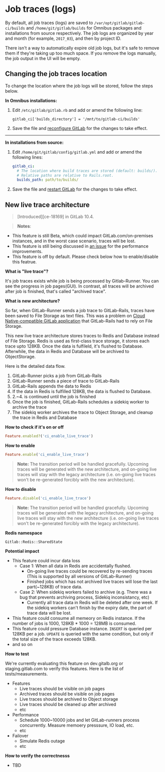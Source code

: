 # Job traces (logs)

By default, all job traces (logs) are saved to `/var/opt/gitlab/gitlab-ci/builds`
and `/home/git/gitlab/builds` for Omnibus packages and installations from source
respectively. The job logs are organized by year and month (for example, `2017_03`),
and then by project ID.

There isn't a way to automatically expire old job logs, but it's safe to remove
them if they're taking up too much space. If you remove the logs manually, the
job output in the UI will be empty.

## Changing the job traces location

To change the location where the job logs will be stored, follow the steps below.

**In Omnibus installations:**

1.  Edit `/etc/gitlab/gitlab.rb` and add or amend the following line:

    ```
    gitlab_ci['builds_directory'] = '/mnt/to/gitlab-ci/builds'
    ```

1. Save the file and [reconfigure GitLab][] for the changes to take effect.

---

**In installations from source:**

1. Edit `/home/git/gitlab/config/gitlab.yml` and add or amend the following lines:

    ```yaml
    gitlab_ci:
      # The location where build traces are stored (default: builds/).
      # Relative paths are relative to Rails.root.
      builds_path: path/to/builds/
    ```

1. Save the file and [restart GitLab][] for the changes to take effect.

[reconfigure gitlab]: restart_gitlab.md#omnibus-gitlab-reconfigure "How to reconfigure Omnibus GitLab"
[restart gitlab]: restart_gitlab.md#installations-from-source "How to restart GitLab"

## New live trace architecture

> [Introduced][ce-18169] in GitLab 10.4.

> **Notes**:
- This feature is still Beta, which could impact GitLab.com/on-premises instances, and in the worst case scenario, traces will be lost.
- This feature is still being discussed in [an issue](https://gitlab.com/gitlab-org/gitlab-ce/issues/46097) for the performance improvements.
- This feature is off by default. Please check below how to enable/disable this featrue.

**What is "live trace"?**

It's job traces exists while job is being processed by Gitlab-Runner. You can see the progress in job pages(GUI).
In contrast, all traces will be archived after job is finished, that's called "archived trace".

**What is new architecture?**

So far, when GitLab-Runner sends a job trace to GitLab-Rails, traces have been saved to File Storage as text files.
This was a problem on [Cloud Native-compatible GitLab application](https://gitlab.com/gitlab-com/migration/issues/23) that
GitLab-Rails had to rely on File Storage.

This new live trace architecture stores traces to Redis and Database instead of File Storage.
Redis is used as first-class trace storage, it stores each trace upto 128KB. Once the data is fulfileld, it's flushed to Database. Afterwhile, the data in Redis and Database will be archived to ObjectStorage.

Here is the detailed data flow.

1. GitLab-Runner picks a job from GitLab-Rails
1. GitLab-Runner sends a piece of trace to GitLab-Rails
1. GitLab-Rails appends the data to Redis
1. If the data in Redis is fulfilled 128KB, the data is flushed to Database.
1. 2.~4. is continued until the job is finished
1. Once the job is finished, GitLab-Rails schedules a sidekiq worker to archive the trace
1. The sidekiq worker archives the trace to Object Storage, and cleanup the trace in Redis and Database

**How to check if it's on or off**

```ruby
Feature.enabled?('ci_enable_live_trace')
```

**How to enable**

```ruby
Feature.enable('ci_enable_live_trace')
```

>**Note:**
The transition period will be handled gracefully. Upcoming traces will be generated with the new architecture, and on-going live traces will stay with the legacy architecture (i.e. on-going live traces won't be re-generated forcibly with the new architecture).

**How to disable**

```ruby
Feature.disable('ci_enable_live_trace')
```

>**Note:**
The transition period will be handled gracefully. Upcoming traces will be generated with the legacy architecture, and on-going live traces will stay with the new architecture (i.e. on-going live traces won't be re-generated forcibly with the legacy architecture).

**Redis namespace**

`Gitlab::Redis::SharedState`

**Potential impact**

- This feature could incur data loss
  - Case 1: When all data in Redis are accidentally flushed.
    - On-going live traces could be recovered by re-sending traces (This is supported by all versions of GitLab-Runner)
    - Finished jobs which has not archived live traces will lose the last part(~128KB) of trace data.
  - Case 2: When sidekiq workers failed to archive (e.g. There was a bug that prevents archiving process, Sidekiq inconsistancy, etc)
    - Currently all trace data in Redis will be deleted after one week. If the sidekiq workers can't finish by the expiry date, the part of trace data will be lost.
- This feature could consume all memeory on Redis instance. If the number of jobs is 1000, 128KB * 1000 = 128MB is consumed.
- This feature could pressure Database instance. `INSERT` is queried per 128KB per a job. `UPDATE` is queried with the same condition, but only if the total size of the trace exceeds 128KB.
- and so on

**How to test**

We're currently evaluating this feature on dev.gitalb.org or staging.gitlab.com to verify this features. Here is the list of tests/measurements.

- Features
  - Live traces should be visible on job pages
  - Archived traces should be visible on job pages
  - Live traces should be archived to Object storage
  - Live traces should be cleaned up after archived
  - etc
- Performance
  - Schedule 1000~10000 jobs and let GitLab-runners process concurrently. Measure memoery presssure, IO load, etc.
  - etc
- Failover
  - Simulate Redis outage
  - etc

**How to verify the correctnesss**
 
 - TBD

[ce-44935]: https://gitlab.com/gitlab-org/gitlab-ce/merge_requests/18169
